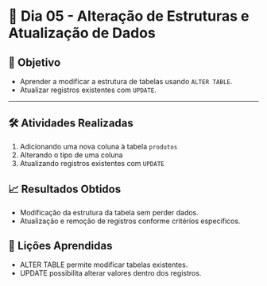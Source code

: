 # 📅 Dia 05 - Alteração de Estruturas e Atualização de Dados

## 🎯 Objetivo

- Aprender a modificar a estrutura de tabelas usando `ALTER TABLE`.
- Atualizar registros existentes com `UPDATE`.

---

## 🛠️ Atividades Realizadas

1. Adicionando uma nova coluna à tabela `produtos`
2. Alterando o tipo de uma coluna
3. Atualizando registros existentes com `UPDATE`

## 📈 Resultados Obtidos
- Modificação da estrutura da tabela sem perder dados.
- Atualização e remoção de registros conforme critérios específicos.

## 🤔 Lições Aprendidas
- ALTER TABLE permite modificar tabelas existentes.
- UPDATE possibilita alterar valores dentro dos registros.